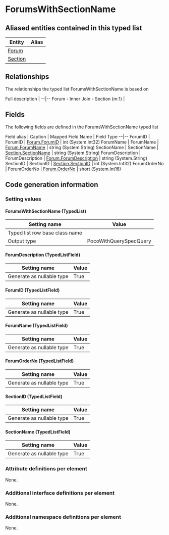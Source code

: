 ﻿ForumsWithSectionName
================

## Aliased entities contained in this typed list

Entity | Alias
--|--
[Forum](../../_DefaultGroup/Entities/Forum.htm) | 
[Section](../../_DefaultGroup/Entities/Section.htm) | 


## Relationships

The relationships the typed list ForumsWithSectionName is based on

Full description | 
--|--
Forum - Inner Join - Section (m:1) |

## Fields

The following fields are defined in the ForumsWithSectionName typed list

Field alias | Caption | Mapped Field Name | Field Type
--|--
ForumID | ForumID | [Forum.ForumID](../../_DefaultGroup/Entities/Forum.htm#fields) | int (System.Int32)
ForumName | ForumName | [Forum.ForumName](../../_DefaultGroup/Entities/Forum.htm#fields) | string (System.String)
SectionName | SectionName | [Section.SectionName](../../_DefaultGroup/Entities/Section.htm#fields) | string (System.String)
ForumDescription | ForumDescription | [Forum.ForumDescription](../../_DefaultGroup/Entities/Forum.htm#fields) | string (System.String)
SectionID | SectionID | [Section.SectionID](../../_DefaultGroup/Entities/Section.htm#fields) | int (System.Int32)
ForumOrderNo | ForumOrderNo | [Forum.OrderNo](../../_DefaultGroup/Entities/Forum.htm#fields) | short (System.Int16)

## Code generation information

### Setting values
#### ForumsWithSectionName (TypedList)
Setting name | Value
--|--
Typed list row base class name | 
Output type | PocoWithQuerySpecQuery

#### ForumDescription (TypedListField)
Setting name | Value
--|--
Generate as nullable type | True

#### ForumID (TypedListField)
Setting name | Value
--|--
Generate as nullable type | True

#### ForumName (TypedListField)
Setting name | Value
--|--
Generate as nullable type | True

#### ForumOrderNo (TypedListField)
Setting name | Value
--|--
Generate as nullable type | True

#### SectionID (TypedListField)
Setting name | Value
--|--
Generate as nullable type | True

#### SectionName (TypedListField)
Setting name | Value
--|--
Generate as nullable type | True

### Attribute definitions per element

None.

### Additional interface definitions per element

None.

### Additional namespace definitions per element

None.
